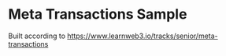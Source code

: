 # Meta Transactions Sample

Built according to https://www.learnweb3.io/tracks/senior/meta-transactions
